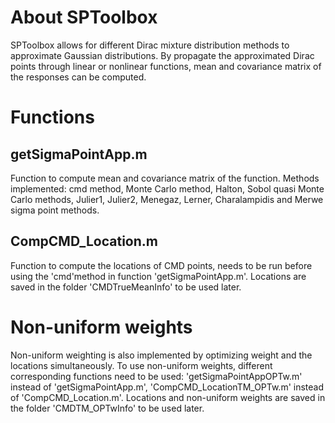 # About SPToolbox
SPToolbox allows for different Dirac mixture distribution methods to approximate Gaussian distributions. By propagate the approximated Dirac points through linear or nonlinear functions, mean and covariance matrix of the responses can be computed.
# Functions
## getSigmaPointApp.m
Function to compute mean and covariance matrix of the function.
Methods implemented: cmd method, Monte Carlo method, Halton, Sobol quasi Monte Carlo methods, Julier1, Julier2, Menegaz, Lerner, Charalampidis and Merwe sigma point methods.
## CompCMD_Location.m
Function to compute the locations of CMD points, needs to be run before using the 'cmd'method in function 'getSigmaPointApp.m'. Locations are saved in the folder 'CMDTrueMeanInfo' to be used later.
# Non-uniform weights
Non-uniform weighting is also implemented by optimizing weight and the locations simultaneously. To use non-uniform weights, different corresponding functions need to be used:
'getSigmaPointAppOPTw.m' instead of 'getSigmaPointApp.m',
'CompCMD_LocationTM_OPTw.m' instead of 'CompCMD_Location.m'.
Locations and non-uniform weights are saved in the folder 'CMDTM_OPTwInfo' to be used later.
